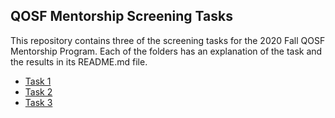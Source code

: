 ## QOSF Mentorship Screening Tasks

This repository contains three of the screening tasks for the 2020 Fall QOSF Mentorship Program. Each of the folders has an explanation of the task and the results in its README.md file.

- [Task 1](task1)
- [Task 2](task2)
- [Task 3](task3)

